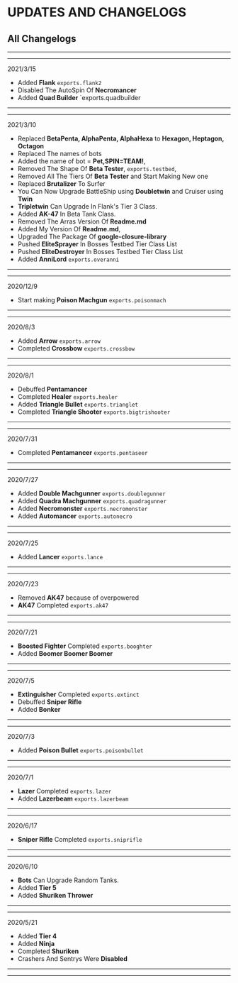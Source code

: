 # UPDATES AND CHANGELOGS

## All Changelogs
---
---

2021/3/15
- Added **Flank** `exports.flank2`
- Disabled The AutoSpin Of **Necromancer**
- Added **Quad Builder** `exports.quadbuilder

---
---

2021/3/10

- Replaced **BetaPenta, AlphaPenta, AlphaHexa** to **Hexagon, Heptagon, Octagon**
- Replaced The names of bots
- Added the name of bot = **Pet,SPIN=TEAM!**,
- Removed The Shape Of **Beta Tester**, `exports.testbed`,
- Removed All The Tiers Of **Beta Tester** and Start Making New one
- Replaced **Brutalizer** To Surfer
- You Can Now Upgrade BattleShip using **Doubletwin** and Cruiser using **Twin** 
- **Tripletwin** Can Upgrade In Flank's Tier 3 Class.
- Added **AK-47** In Beta Tank Class.
- Removed The Arras Version Of **Readme.md**
- Added My Version Of **Readme.md**,
- Upgraded The Package Of **google-closure-library**
- Pushed **EliteSprayer** In Bosses Testbed Tier Class List
- Pushed **EliteDestroyer** In Bosses Testbed Tier Class List
- Added **AnniLord** `exports.overanni`

---
---

2020/12/9

- Start making **Poison Machgun** `exports.poisonmach`

---
---

2020/8/3

- Added **Arrow** `exports.arrow`
- Completed **Crossbow** `exports.crossbow`

---
---

2020/8/1

- Debuffed **Pentamancer**
- Completed **Healer** `exports.healer`
- Added **Triangle Bullet** `exports.trianglet`
- Completed **Triangle Shooter** `exports.bigtrishooter`

---
---

2020/7/31

- Completed **Pentamancer** `exports.pentaseer`

---
---

2020/7/27

- Added **Double Machgunner** `exports.doublegunner`
- Added **Quadra Machgunner** `exports.quadragunner`
- Added **Necromonster** `exports.necromonster`
- Added **Automancer** `exports.autonecro`
---
---

2020/7/25

- Added **Lancer** `exports.lance`

---
---

2020/7/23

- Removed **AK47** because of overpowered 
- **AK47** Completed `exports.ak47`

---
---

2020/7/21

- **Boosted Fighter** Completed `exports.booghter`
- Added **Boomer Boomer Boomer**

---
---

2020/7/5

- **Extinguisher** Completed `exports.extinct`
- Debuffed **Sniper Rifle**
- Added **Bonker**

---
---

2020/7/3

- Added **Poison Bullet** `exports.poisonbullet`

---
---

2020/7/1

- **Lazer** Completed `exports.lazer`
- Added **Lazerbeam** `exports.lazerbeam`

---
---

2020/6/17

- **Sniper Rifle** Completed `exports.sniprifle`

---
---

2020/6/10

- **Bots** Can Upgrade Random Tanks.
- Added **Tier 5**
- Added **Shuriken Thrower**

---
---

2020/5/21

- Added **Tier 4**
- Added **Ninja**
- Completed **Shuriken**
- Crashers And Sentrys Were **Disabled**
---
---